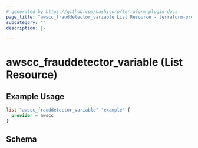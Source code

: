 ```yaml
---
# generated by https://github.com/hashicorp/terraform-plugin-docs
page_title: "awscc_frauddetector_variable List Resource - terraform-provider-awscc"
subcategory: ""
description: |-
  
---
```


# awscc_frauddetector_variable (List Resource)



## Example Usage

```terraform
list "awscc_frauddetector_variable" "example" {
  provider = awscc
}
```

<!-- schema generated by tfplugindocs -->
## Schema
